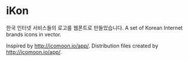 iKon
====

한국 인터넷 서비스들의 로고를 웹폰트로 만들었습니다.
A set of Korean Internet brands icons in vector.

Inspired by http://icomoon.io/app/.
Distribution files created by http://icomoon.io/app/.
